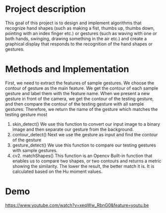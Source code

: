 # Project description

This goal of this project is to design and implement algorithms that recognize hand shapes (such as making a fist, thumbs up, thumbs down, pointing with an index finger etc.) or gestures (such as waving with one or both hands, swinging, drawing something in the air etc.) and create a graphical display that responds to the recognition of the hand shapes or gestures.


#  Methods and Implementation


First, we need to extract the features of sample gestures. We choose the contour of gesture as the main feature. We get the contour of each sample gesture and label them with the feature name. When we present a new gesture in front of the camera, we get the contour of the testing gesture, and then compare the contour of the testing gesture with all sample gestures. Therefore, we return the name of the gesture which matches the testing gesture most

1. skin_detect() We use this function to convert our input image to a binary image and then separate our gesture from the background. 
2.  contour_detect() Next we use the gesture as input and find the contour of the gesture
3. gesture_detect() We use this function to compare our testing gestures with sample gestures. 
4. cv2. matchShapes() This function is an Opencv Built-in function that enables us to compare two shapes, or two contours and returns a metric showing the similarity. The lower the result, the better match it is. It is calculated based on the Hu moment values.

#  Demo

https://www.youtube.com/watch?v=xeqWw_RbnG0&feature=youtu.be